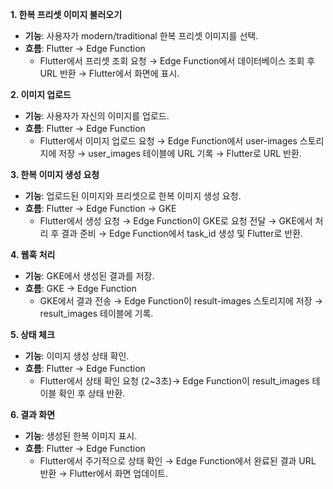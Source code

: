 **1. 한복 프리셋 이미지 불러오기**

- **기능**: 사용자가 modern/traditional 한복 프리셋 이미지를 선택.
- **흐름**: Flutter → Edge Function
    - Flutter에서 프리셋 조회 요청 → Edge Function에서 데이터베이스 조회 후 URL 반환 → Flutter에서 화면에 표시.

**2. 이미지 업로드**

- **기능**: 사용자가 자신의 이미지를 업로드.
- **흐름**: Flutter → Edge Function
    - Flutter에서 이미지 업로드 요청 → Edge Function에서 user-images 스토리지에 저장 → user_images 테이블에 URL 기록 → Flutter로 URL 반환.

**3. 한복 이미지 생성 요청**

- **기능**: 업로드된 이미지와 프리셋으로 한복 이미지 생성 요청.
- **흐름**: Flutter → Edge Function → GKE
    - Flutter에서 생성 요청 → Edge Function이 GKE로 요청 전달 → GKE에서 처리 후 결과 준비 → Edge Function에서 task_id 생성 및 Flutter로 반환.

**4. 웹훅 처리**

- **기능**: GKE에서 생성된 결과를 저장.
- **흐름**: GKE → Edge Function
    - GKE에서 결과 전송 → Edge Function이 result-images 스토리지에 저장 → result_images 테이블에 기록.

**5. 상태 체크**

- **기능**: 이미지 생성 상태 확인.
- **흐름**: Flutter → Edge Function
    - Flutter에서 상태 확인 요청 (2~3초)→ Edge Function이 result_images 테이블 확인 후 상태 반환.

**6. 결과 화면**

- **기능**: 생성된 한복 이미지 표시.
- **흐름**: Flutter → Edge Function
    - Flutter에서 주기적으로 상태 확인 → Edge Function에서 완료된 결과 URL 반환 → Flutter에서 화면 업데이트.